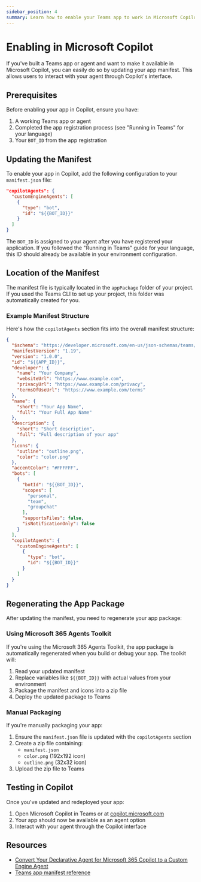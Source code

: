 ```yaml
---
sidebar_position: 4
summary: Learn how to enable your Teams app to work in Microsoft Copilot by updating the app manifest.
---
```


# Enabling in Microsoft Copilot

If you've built a Teams app or agent and want to make it available in Microsoft Copilot, you can easily do so by updating your app manifest. This allows users to interact with your agent through Copilot's interface.

## Prerequisites

Before enabling your app in Copilot, ensure you have:

1. A working Teams app or agent
2. Completed the app registration process (see "Running in Teams" for your language)
3. Your `BOT_ID` from the app registration

## Updating the Manifest

To enable your app in Copilot, add the following configuration to your `manifest.json` file:

```json
"copilotAgents": {
  "customEngineAgents": [
    {
      "type": "bot",
      "id": "${{BOT_ID}}"
    }
  ]
}
```

The `BOT_ID` is assigned to your agent after you have registered your application. If you followed the "Running in Teams" guide for your language, this ID should already be available in your environment configuration.

## Location of the Manifest

The manifest file is typically located in the `appPackage` folder of your project. If you used the Teams CLI to set up your project, this folder was automatically created for you.

### Example Manifest Structure

Here's how the `copilotAgents` section fits into the overall manifest structure:

```json
{
  "$schema": "https://developer.microsoft.com/en-us/json-schemas/teams/v1.19/MicrosoftTeams.schema.json",
  "manifestVersion": "1.19",
  "version": "1.0.0",
  "id": "${{APP_ID}}",
  "developer": {
    "name": "Your Company",
    "websiteUrl": "https://www.example.com",
    "privacyUrl": "https://www.example.com/privacy",
    "termsOfUseUrl": "https://www.example.com/terms"
  },
  "name": {
    "short": "Your App Name",
    "full": "Your Full App Name"
  },
  "description": {
    "short": "Short description",
    "full": "Full description of your app"
  },
  "icons": {
    "outline": "outline.png",
    "color": "color.png"
  },
  "accentColor": "#FFFFFF",
  "bots": [
    {
      "botId": "${{BOT_ID}}",
      "scopes": [
        "personal",
        "team",
        "groupchat"
      ],
      "supportsFiles": false,
      "isNotificationOnly": false
    }
  ],
  "copilotAgents": {
    "customEngineAgents": [
      {
        "type": "bot",
        "id": "${{BOT_ID}}"
      }
    ]
  }
}
```

## Regenerating the App Package

After updating the manifest, you need to regenerate your app package:

### Using Microsoft 365 Agents Toolkit

If you're using the Microsoft 365 Agents Toolkit, the app package is automatically regenerated when you build or debug your app. The toolkit will:

1. Read your updated manifest
2. Replace variables like `${{BOT_ID}}` with actual values from your environment
3. Package the manifest and icons into a zip file
4. Deploy the updated package to Teams

### Manual Packaging

If you're manually packaging your app:

1. Ensure the `manifest.json` file is updated with the `copilotAgents` section
2. Create a zip file containing:
   - `manifest.json`
   - `color.png` (192x192 icon)
   - `outline.png` (32x32 icon)
3. Upload the zip file to Teams

## Testing in Copilot

Once you've updated and redeployed your app:

1. Open Microsoft Copilot in Teams or at [copilot.microsoft.com](https://copilot.microsoft.com)
2. Your app should now be available as an agent option
3. Interact with your agent through the Copilot interface

## Resources

- [Convert Your Declarative Agent for Microsoft 365 Copilot to a Custom Engine Agent](https://learn.microsoft.com/en-us/microsoft-365-copilot/extensibility/convert-declarative-agent)
- [Teams app manifest reference](https://learn.microsoft.com/microsoftteams/platform/resources/schema/manifest-schema)
